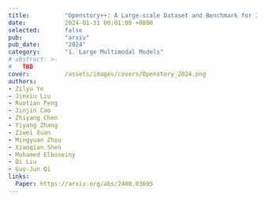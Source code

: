 ```yaml
---
title:          "Openstory++: A Large-scale Dataset and Benchmark for Instance-aware Open-domain Visual Storytelling"
date:           2024-01-31 00:01:00 +0800
selected:       false
pub:            "arxiv"
pub_date:       "2024"
category:       "1. Large Multimodal Models"
# abstract: >-
#   TBD
cover:          /assets/images/covers/Openstory_2024.png
authors:
- Zilyu Ye
- Jinxiu Liu
- Ruotian Peng
- Jinjin Cao
- Zhiyang Chen
- Yiyang Zhang
- Ziwei Xuan
- Mingyuan Zhou
- Xiaoqian Shen
- Mohamed Elhoseiny
- Qi Liu
- Guo-Jun Qi
links:
  Paper: https://arxiv.org/abs/2408.03695
---
```

